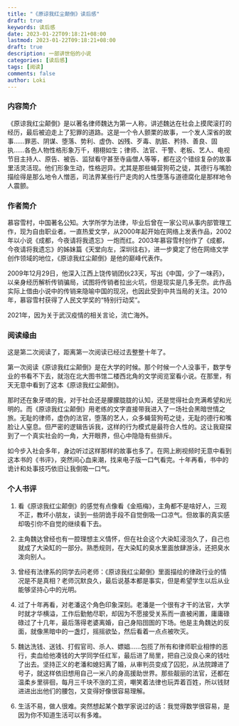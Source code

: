 ```yaml
---
title: "《原谅我红尘颠倒》读后感"
draft: true
keywords: 读后感
date: 2023-01-22T09:18:21+08:00
lastmod: 2023-01-22T09:18:21+08:00
draft: true
description: 一部讲世俗的小说
categories: [读后感]
tags: [阅读]
comments: false
author: Loki
---
```


### 内容简介

《原谅我红尘颠倒》是以著名律师魏达为第一人称，讲述魏达在社会上摸爬滚打的经历，最后被迫走上了犯罪的道路。这是一个令人颤栗的故事，一个发人深省的故事……罪恶、阴谋、堕落、势利、虚伪、凶残、歹毒、肮脏、矜持、善良、固执……各色人物性格形象万千，栩栩如生；律师、法官、干警、老板、艺人、电视节目主持人、原告、被告、监狱看守甚至寺庙僧人等等，都在这个错综复杂的故事里活灵活现。他们形象生动，性格迥异。尤其是那些蝇营狗苟之徒，其德行与嘴脸描绘得是那么地令人憎恶，司法界某些行尸走肉的人性堕落与道德腐化是那样地令人震颤。



### 作者简介

慕容雪村，中国著名公知。大学所学为法律，毕业后曾在一家公司从事内部管理工作，现为自由职业者。一直热爱文学，从2000年起开始在网络上发表作品，2002年以小说《成都，今夜请将我遗忘》一炮而红。2003年慕容雪村创作了《成都，今夜请将我遗忘》的姊妹篇《天堂向左，深圳往右》，进一步奠定了他在网络文学创作领域的地位，《原谅我红尘颠倒》是他的巅峰代表作。

2009年12月29日，他深入江西上饶传销团伙23天，写出《中国，少了一味药》，以亲身经历解析传销骗局，试图将传销者拉出火坑，但是现实是几多无奈。此作品实际上借由小说中的传销来隐喻中国的现况，也因此受到中共当局的关注。2010年，慕容雪村获得了人民文学奖的“特别行动奖”。

2021年，因为关于武汉疫情的相关言论，流亡海外。



### 阅读缘由

这是第二次阅读了，距离第一次阅读已经过去整整十年了。

第一次阅读《原谅我红尘颠倒》是在大学的时候。那个时候一个人没事干，数学专业的书看不下去，就泡在北大图书馆二楼西北角的文学阅览室看小说。在那里，有天无意中看到了这本《原谅我红尘颠倒》。

那时还在象牙塔的我，对于社会还是朦朦胧胧的认知，还是觉得社会充满希望和光明的。而《原谅我红尘颠倒》用老练的文字直接带我进入了一场社会黑暗世情之旅。无耻的律师，虚伪的法官，堕落的艺人，众多蝇营狗苟之徒，无耻的德行和嘴脸让人窒息。但严密的逻辑告诉我，这样的行为模式是最符合人性的。这让我窥探到了一个真实社会的一角，大开眼界，但心中隐隐有些排斥。

如今步入社会多年，身边听过这样那样的故事也多了。在网上刷视频时无意中看到这本书的《书评》，突然间心血来潮，找来电子版一口气看完。十年再看，书中的诡计和处事技巧依旧让我倒吸一口气。



### 个人书评

1. 看《原谅我红尘颠倒》的感觉有点像看《金瓶梅》，主角都不是啥好人，三观不正，教坏小朋友，读到一些阴诡手段不自觉倒吸一口凉气。但故事的真实感却吸引你不自觉的继续看下去。
2. 主角魏达曾经也有一腔理想主义情怀，但在社会这个大染缸浸泡久了，自己也就成了大染缸的一部分。熟悉规则，在大染缸的臭水里面放肆游泳，还把臭水泼向别人。
3. 曾经有法律系的同学去问老师：《原谅我红尘颠倒》里面描绘的律政行业的情况是不是真相？老师沉默良久，最后说基本都是事实，但是希望学生以后从业能够坚持心中的光明。
4. 过了十年再看，对老潘这个角色印象深刻。老潘是一个很有才干的法官，大学时就才华横溢，工作后勤勉尽职，却因为不愿接受关系而一直被闲置，庸庸碌碌过了十几年，最后落得老婆离婚，自己身陷囹圄的下场。他是主角魏达的反面，就像黑暗中的一盏灯，摇摇欲坠，然后看着一点点被吹灭。

5. 魏达洗钱、送钱、打假官司、杀人、嫖娼……包揽了所有和律师职业相悖的恶行，卖血给他凑钱的大学同学任红军，最后进了局里，把自己没良心来的钱吐了出去。坚持正义的老潘和媳妇离了婚，从审判员变成了囚犯，从法院蹲进了号子，就这样依旧想用自己一米八的身高援助世界。那些靓丽的法官，还都在温柔乡里徘徊，每月三千块不涨的工资，嘲笑着法律也玩弄着百姓，所以钱财进进出出他们的腰包，又变得好像很容易理解。
6. 生活不易，做人很难。突然想起某个数学家说过的话：我觉得数学很容易，是因为你不知道生活可以有多难。





















